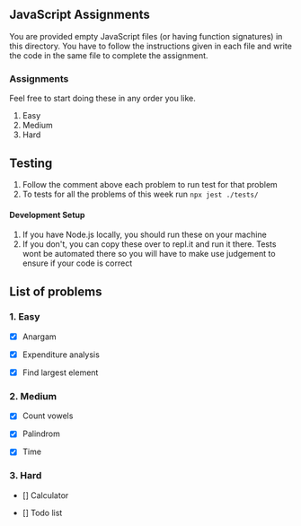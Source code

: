 ## JavaScript Assignments

You are provided empty JavaScript files (or having function signatures) in this directory. 
You have to follow the instructions given in each file and write the code in the same file to complete the assignment.

### Assignments
Feel free to start doing these in any order you like.
1. Easy
2. Medium
3. Hard

## Testing
1. Follow the comment above each problem to run test for that problem
3. To tests for all the problems of this week run ```npx jest ./tests/```

#### Development Setup
1. If you have Node.js locally, you should run these on your machine 
2. If you don't, you can copy these over to repl.it and run it there. Tests wont be automated there so you will have to make use judgement to ensure if your code is correct

## List of problems
### 1. Easy
- [x] Anargam

- [x] Expenditure analysis

- [x] Find largest element

### 2. Medium
- [x] Count vowels

- [x] Palindrom

- [x] Time

### 3. Hard
- [] Calculator

- [] Todo list
